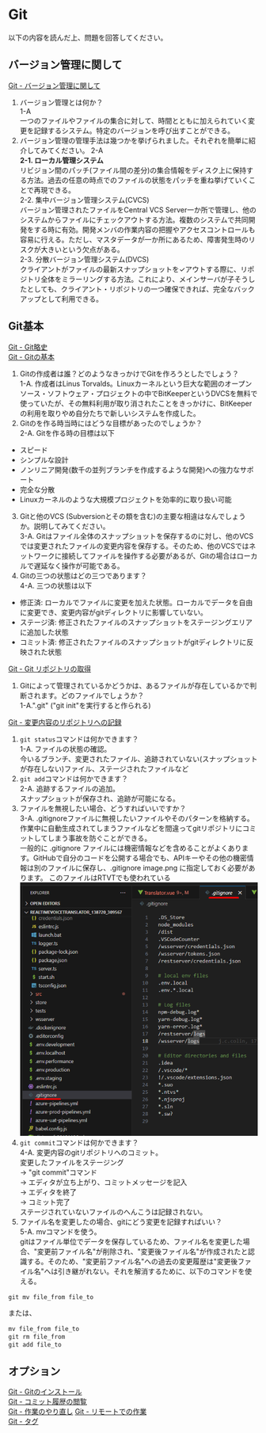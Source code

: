 # Git
以下の内容を読んだ上、問題を回答してください。  
## バージョン管理に関して
[Git - バージョン管理に関して](https://git-scm.com/book/ja/v2/%E4%BD%BF%E3%81%84%E5%A7%8B%E3%82%81%E3%82%8B-%E3%83%90%E3%83%BC%E3%82%B8%E3%83%A7%E3%83%B3%E7%AE%A1%E7%90%86%E3%81%AB%E9%96%A2%E3%81%97%E3%81%A6)  
1. バージョン管理とは何か？  
1-A  
一つのファイルやファイルの集合に対して、時間とともに加えられていく変更を記録するシステム。特定のバージョンを呼び出すことができる。
2. バージョン管理の管理手法は幾つかを挙げられました。それぞれを簡単に紹介してみてください。 
2-A   
__2-1. ローカル管理システム__  
  リビジョン間のパッチ(ファイル間の差分)の集合情報をディスク上に保持する方法。過去の任意の時点でのファイルの状態をパッチを重ね挙げていくことで再現できる。  
2-2. 集中バージョン管理システム(CVCS)  
  バージョン管理されたファイルをCentral VCS Server一か所で管理し、他のシステムからファイルにチェックアウトする方法。複数のシステムで共同開発をする時に有効。開発メンバの作業内容の把握やアクセスコントロールも容易に行える。ただし、マスタデータが一か所にあるため、障害発生時のリスクが大きいという欠点がある。  
2-3. 分散バージョン管理システム(DVCS)  
  クライアントがファイルの最新スナップショットを✓アウトする際に、リポジトリ全体をミラーリングする方法。これにより、メインサーバが子そうしたとしても、クライアント・リポジトリの一つ確保できれば、完全なバックアップとして利用できる。

## Git基本
[Git - Git略史](https://git-scm.com/book/ja/v2/%E4%BD%BF%E3%81%84%E5%A7%8B%E3%82%81%E3%82%8B-Git%E7%95%A5%E5%8F%B2)  
[Git - Gitの基本](https://git-scm.com/book/ja/v2/%E4%BD%BF%E3%81%84%E5%A7%8B%E3%82%81%E3%82%8B-Git%E3%81%AE%E5%9F%BA%E6%9C%AC)  
1. Gitの作成者は誰？どのようなきっかけでGitを作ろうとしたでしょう？  
1-A. 作成者はLinus Torvalds。Linuxカーネルという巨大な範囲のオープンソース・ソフトウェア・プロジェクトの中でBitKeeperというDVCSを無料で使っていたが、その無料利用が取り消されたことをきっかけに、BitKeeperの利用を取りやめ自分たちで新しいシステムを作成した。
2. Gitのを作る時当時にはどうな目標があったのでしょうか？  
2-A. Gitを作る時の目標は以下  
- スピード
- シンプルな設計
- ノンリニア開発(数千の並列ブランチを作成するような開発)への強力なサポート
- 完全な分散
- Linuxカーネルのような大規模プロジェクトを効率的に取り扱い可能
3. Gitと他のVCS (Subversionとその類を含む)の主要な相違はなんでしょうか。説明してみてください。  
3-A. Gitはファイル全体のスナップショットを保存するのに対し、他のVCSでは変更されたファイルの変更内容を保存する。そのため、他のVCSではネットワークに接続してファイルを操作する必要があるが、Gitの場合はローカルで遅延なく操作が可能である。
4. Gitの三つの状態はどの三つであります？  
4-A. 三つの状態は以下
- 修正済: ローカルでファイルに変更を加えた状態。ローカルでデータを自由に変更でき、変更内容がgitディレクトリに影響していない。
- ステージ済: 修正されたファイルのスナップショットをステージングエリアに追加した状態
- コミット済: 修正されたファイルのスナップショットがgitディレクトリに反映された状態

[Git - Git リポジトリの取得](https://git-scm.com/book/ja/v2/Git-%E3%81%AE%E5%9F%BA%E6%9C%AC-Git-%E3%83%AA%E3%83%9D%E3%82%B8%E3%83%88%E3%83%AA%E3%81%AE%E5%8F%96%E5%BE%97)  
1. Gitによって管理されているかどうかは、あるファイルが存在しているかで判断されます。どのファイルでしょうか？  
1-A.".git"  ("git init"を実行すると作られる)


[Git - 変更内容のリポジトリへの記録](https://git-scm.com/book/ja/v2/Git-%E3%81%AE%E5%9F%BA%E6%9C%AC-%E5%A4%89%E6%9B%B4%E5%86%85%E5%AE%B9%E3%81%AE%E3%83%AA%E3%83%9D%E3%82%B8%E3%83%88%E3%83%AA%E3%81%B8%E3%81%AE%E8%A8%98%E9%8C%B2)  
1. `git status`コマンドは何かできます？  
1-A. ファイルの状態の確認。  
今いるブランチ、変更されたファイル、追跡されていない(スナップショットが存在しない)ファイル、ステージされたファイルなど
2. `git add`コマンドは何かできます？  
2-A. 追跡するファイルの追加。  
スナップショットが保存され、追跡が可能になる。
3. ファイルを無視したい場合、どうすればいいですか？  
3-A. .gitignoreファイルに無視したいファイルやそのパターンを格納する。  
作業中に自動生成されてしまうファイルなどを間違ってgitリポジトリにコミットしてしまう事故を防ぐことができる。  
一般的に .gitignore ファイルには機密情報などを含めることがよくあります。GitHubで自分のコードを公開する場合でも、APIキーやその他の機密情報は別のファイルに保存し、.gitignore 
image.png
に指定しておく必要があります。
このファイルはRTVTでも使われている
![gitignore file of RTVT](gitignorefile.bmp)
4. `git commit`コマンドは何かできます？  
4-A. 変更内容のgitリポジトリへのコミット。  
変更したファイルをステージング  
-> "git commit"コマンド  
-> エディタが立ち上がり、コミットメッセージを記入  
-> エディタを終了  
-> コミット完了  
ステージされていないファイルのへんこうは記録されない。
5. ファイル名を変更したの場合、gitにどう変更を記録すればいい？  
5-A. mvコマンドを使う。  
gitはファイル単位でデータを保存しているため、ファイル名を変更した場合、"変更前ファイル名"が削除され、"変更後ファイル名"が作成されたと認識する。そのため、"変更前ファイル名"への過去の変更履歴は"変更後ファイル名"へは引き継がれない。それを解消するために、以下のコマンドを使える。
```git
git mv file_from file_to
```
または、
```git
mv file_from file_to
git rm file_from
git add file_to
```

## オプション
[Git - Gitのインストール](https://git-scm.com/book/ja/v2/%E4%BD%BF%E3%81%84%E5%A7%8B%E3%82%81%E3%82%8B-Git%E3%81%AE%E3%82%A4%E3%83%B3%E3%82%B9%E3%83%88%E3%83%BC%E3%83%AB)  
[Git - コミット履歴の閲覧](https://git-scm.com/book/ja/v2/Git-%E3%81%AE%E5%9F%BA%E6%9C%AC-%E3%82%B3%E3%83%9F%E3%83%83%E3%83%88%E5%B1%A5%E6%AD%B4%E3%81%AE%E9%96%B2%E8%A6%A7)  
[Git - 作業のやり直し](https://git-scm.com/book/ja/v2/Git-%E3%81%AE%E5%9F%BA%E6%9C%AC-%E4%BD%9C%E6%A5%AD%E3%81%AE%E3%82%84%E3%82%8A%E7%9B%B4%E3%81%97)
[Git - リモートでの作業](https://git-scm.com/book/ja/v2/Git-%E3%81%AE%E5%9F%BA%E6%9C%AC-%E3%83%AA%E3%83%A2%E3%83%BC%E3%83%88%E3%81%A7%E3%81%AE%E4%BD%9C%E6%A5%AD)  
[Git - タグ](https://git-scm.com/book/ja/v2/Git-%E3%81%AE%E5%9F%BA%E6%9C%AC-%E3%82%BF%E3%82%B0)